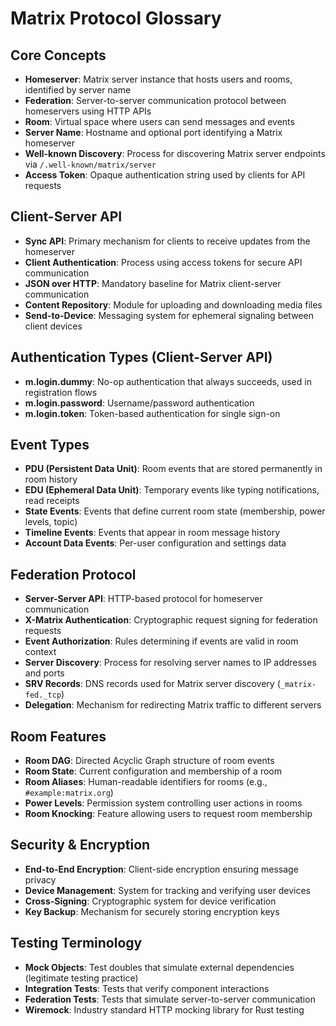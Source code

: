 # Matrix Protocol Glossary

## Core Concepts
- **Homeserver**: Matrix server instance that hosts users and rooms, identified by server name
- **Federation**: Server-to-server communication protocol between homeservers using HTTP APIs
- **Room**: Virtual space where users can send messages and events
- **Server Name**: Hostname and optional port identifying a Matrix homeserver
- **Well-known Discovery**: Process for discovering Matrix server endpoints via `/.well-known/matrix/server`
- **Access Token**: Opaque authentication string used by clients for API requests

## Client-Server API
- **Sync API**: Primary mechanism for clients to receive updates from the homeserver
- **Client Authentication**: Process using access tokens for secure API communication
- **JSON over HTTP**: Mandatory baseline for Matrix client-server communication
- **Content Repository**: Module for uploading and downloading media files
- **Send-to-Device**: Messaging system for ephemeral signaling between client devices

## Authentication Types (Client-Server API)
- **m.login.dummy**: No-op authentication that always succeeds, used in registration flows
- **m.login.password**: Username/password authentication
- **m.login.token**: Token-based authentication for single sign-on

## Event Types
- **PDU (Persistent Data Unit)**: Room events that are stored permanently in room history
- **EDU (Ephemeral Data Unit)**: Temporary events like typing notifications, read receipts
- **State Events**: Events that define current room state (membership, power levels, topic)
- **Timeline Events**: Events that appear in room message history
- **Account Data Events**: Per-user configuration and settings data

## Federation Protocol
- **Server-Server API**: HTTP-based protocol for homeserver communication
- **X-Matrix Authentication**: Cryptographic request signing for federation requests
- **Event Authorization**: Rules determining if events are valid in room context
- **Server Discovery**: Process for resolving server names to IP addresses and ports
- **SRV Records**: DNS records used for Matrix server discovery (`_matrix-fed._tcp`)
- **Delegation**: Mechanism for redirecting Matrix traffic to different servers

## Room Features
- **Room DAG**: Directed Acyclic Graph structure of room events
- **Room State**: Current configuration and membership of a room
- **Room Aliases**: Human-readable identifiers for rooms (e.g., `#example:matrix.org`)
- **Power Levels**: Permission system controlling user actions in rooms
- **Room Knocking**: Feature allowing users to request room membership

## Security & Encryption
- **End-to-End Encryption**: Client-side encryption ensuring message privacy
- **Device Management**: System for tracking and verifying user devices
- **Cross-Signing**: Cryptographic system for device verification
- **Key Backup**: Mechanism for securely storing encryption keys

## Testing Terminology
- **Mock Objects**: Test doubles that simulate external dependencies (legitimate testing practice)
- **Integration Tests**: Tests that verify component interactions
- **Federation Tests**: Tests that simulate server-to-server communication
- **Wiremock**: Industry standard HTTP mocking library for Rust testing